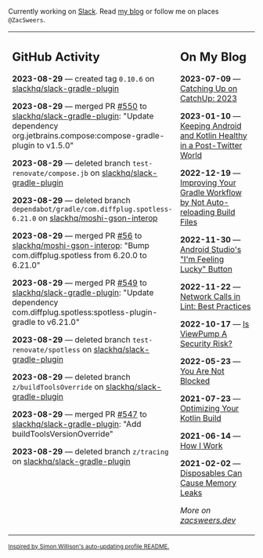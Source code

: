 Currently working on [Slack](https://slack.com/). Read [my blog](https://zacsweers.dev/) or follow me on places `@ZacSweers`.

<table><tr><td valign="top" width="60%">

## GitHub Activity
<!-- githubActivity starts -->
**2023-08-29** — created tag `0.10.6` on [slackhq/slack-gradle-plugin](https://github.com/slackhq/slack-gradle-plugin)

**2023-08-29** — merged PR [#550](https://github.com/slackhq/slack-gradle-plugin/pull/550) to [slackhq/slack-gradle-plugin](https://github.com/slackhq/slack-gradle-plugin): "Update dependency org.jetbrains.compose:compose-gradle-plugin to v1.5.0"

**2023-08-29** — deleted branch `test-renovate/compose.jb` on [slackhq/slack-gradle-plugin](https://github.com/slackhq/slack-gradle-plugin)

**2023-08-29** — deleted branch `dependabot/gradle/com.diffplug.spotless-6.21.0` on [slackhq/moshi-gson-interop](https://github.com/slackhq/moshi-gson-interop)

**2023-08-29** — merged PR [#56](https://github.com/slackhq/moshi-gson-interop/pull/56) to [slackhq/moshi-gson-interop](https://github.com/slackhq/moshi-gson-interop): "Bump com.diffplug.spotless from 6.20.0 to 6.21.0"

**2023-08-29** — merged PR [#549](https://github.com/slackhq/slack-gradle-plugin/pull/549) to [slackhq/slack-gradle-plugin](https://github.com/slackhq/slack-gradle-plugin): "Update dependency com.diffplug.spotless:spotless-plugin-gradle to v6.21.0"

**2023-08-29** — deleted branch `test-renovate/spotless` on [slackhq/slack-gradle-plugin](https://github.com/slackhq/slack-gradle-plugin)

**2023-08-29** — deleted branch `z/buildToolsOverride` on [slackhq/slack-gradle-plugin](https://github.com/slackhq/slack-gradle-plugin)

**2023-08-29** — merged PR [#547](https://github.com/slackhq/slack-gradle-plugin/pull/547) to [slackhq/slack-gradle-plugin](https://github.com/slackhq/slack-gradle-plugin): "Add buildToolsVersionOverride"

**2023-08-29** — deleted branch `z/tracing` on [slackhq/slack-gradle-plugin](https://github.com/slackhq/slack-gradle-plugin)
<!-- githubActivity ends -->
</td><td valign="top" width="40%">

## On My Blog
<!-- blog starts -->
**2023-07-09** — [Catching Up on CatchUp: 2023](https://www.zacsweers.dev/catching-up-on-catchup-2023/)

**2023-01-10** — [Keeping Android and Kotlin Healthy in a Post-Twitter World](https://www.zacsweers.dev/keeping-android-healthy/)

**2022-12-19** — [Improving Your Gradle Workflow by Not Auto-reloading Build Files](https://www.zacsweers.dev/improving-your-workflow-by-not-auto-reloading-build-files/)

**2022-11-30** — [Android Studio's "I'm Feeling Lucky" Button](https://www.zacsweers.dev/android-studios-im-feeling-lucky-button/)

**2022-11-22** — [Network Calls in Lint: Best Practices](https://www.zacsweers.dev/network-calls-in-lint-best-practices/)

**2022-10-17** — [Is ViewPump A Security Risk?](https://www.zacsweers.dev/is-viewpump-a-security-risk/)

**2022-05-23** — [You Are Not Blocked](https://www.zacsweers.dev/you-are-not-blocked/)

**2021-07-23** — [Optimizing Your Kotlin Build](https://www.zacsweers.dev/optimizing-your-kotlin-build/)

**2021-06-14** — [How I Work](https://www.zacsweers.dev/how-i-work/)

**2021-02-02** — [Disposables Can Cause Memory Leaks](https://www.zacsweers.dev/disposables-can-cause-memory-leaks/)
<!-- blog ends -->
_More on [zacsweers.dev](https://zacsweers.dev/)_
</td></tr></table>

<sub><a href="https://simonwillison.net/2020/Jul/10/self-updating-profile-readme/">Inspired by Simon Willison's auto-updating profile README.</a></sub>